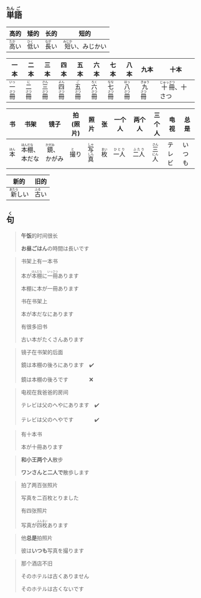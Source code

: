 ## <ruby><rb>単</rb><rt>たん</rt></ruby><ruby>語<rt>ご</rt></ruby>

| 高的                         | 矮的                         | 长的                         | 短的                               |
| -------------------------- | -------------------------- | -------------------------- | -------------------------------- |
| <ruby>高<rt>たか</rt></ruby>い | <ruby>低<rt>ひく</rt></ruby>い | <ruby>長<rt>なが</rt></ruby>い | <ruby>短<rt>みじか</rt></ruby>い、みじかい |

| 一本                                                 | 二本                                                | 三本                                                 | 四本                                                 | 五本                                                | 六本                                                 | 七本                                                 | 八本                                                 | 九本                                                  | 十本                                                      |
| -------------------------------------------------- | ------------------------------------------------- | -------------------------------------------------- | -------------------------------------------------- | ------------------------------------------------- | -------------------------------------------------- | -------------------------------------------------- | -------------------------------------------------- | --------------------------------------------------- | ------------------------------------------------------- |
| <ruby>一<rt>いっ</rt></ruby><ruby>冊<rt>さつ</rt></ruby> | <ruby>二<rt>に</rt></ruby><ruby>冊<rt>さつ</rt></ruby> | <ruby>三<rt>さん</rt></ruby><ruby>冊<rt>さつ</rt></ruby> | <ruby>四<rt>よん</rt></ruby><ruby>冊<rt>さつ</rt></ruby> | <ruby>五<rt>ご</rt></ruby><ruby>冊<rt>さつ</rt></ruby> | <ruby>六<rt>ろく</rt></ruby><ruby>冊<rt>さつ</rt></ruby> | <ruby>七<rt>なな</rt></ruby><ruby>冊<rt>さつ</rt></ruby> | <ruby>八<rt>はっ</rt></ruby><ruby>冊<rt>さつ</rt></ruby> | <ruby>九<rt>きゅう</rt></ruby><ruby>冊<rt>さつ</rt></ruby> | <ruby>十<rt>じゅっ</rt></ruby><ruby>冊<rt>さつ</rt></ruby>、十さつ |

| 书                         | 书架                                                     | 镜子                             | 拍(照片)                     | 照片                                                 | 张                         | 一个人                         | 两个人                         | 三个人                                                | 电视  | 总是  |
| ------------------------- | ------------------------------------------------------ | ------------------------------ | ------------------------- | -------------------------------------------------- | ------------------------- | --------------------------- | --------------------------- | -------------------------------------------------- | --- | --- |
| <ruby>本<rt>ほん</rt></ruby> | <ruby>本<rt>ほん</rt></ruby><ruby>棚<rt>だな</rt></ruby>、本だな | <ruby>鏡<rt>かがみ</rt></ruby>、かがみ | <ruby>撮<rt>と</rt></ruby>り | <ruby>写<rt>しゃ</rt></ruby><ruby>真<rt>しん</rt></ruby> | <ruby>枚<rt>まい</rt></ruby> | <ruby>一人<rt>ひとり</rt></ruby> | <ruby>二人<rt>ふたり</rt></ruby> | <ruby>三<rt>さん</rt></ruby><ruby>人<rt>にん</rt></ruby> | テレビ | いつも |

| 新的                           | 旧的                         |
| ---------------------------- | -------------------------- |
| <ruby>新<rt>あたら</rt></ruby>しい | <ruby>古<rt>ふる</rt></ruby>い |

## <ruby>句<rt>く</rt></ruby>

> **午饭**的时间很长
> 
> **お昼ごはん**の時間は長いです

> 书架上有一本书
> 
> 本が<ruby>本<rt>ほん</rt></ruby><ruby>棚<rt>だな</rt></ruby>に<ruby>一<rt>いっ</rt></ruby><ruby>冊<rt>さつ</rt></ruby>あります
> 
> 本棚に本が一冊あります
> 
> 书在书架上
> 
> 本が本だなにあります
> 
> 有很多旧书
> 
> 古い本がたくさんあります

> 镜子在书架的后面
> 
> 鏡は本棚の後ろにあります　✔️
> 
> 鏡は本棚の後ろです　　　　❌

> 电视在我爸爸的房间
> 
> テレビは父のへやにあります　✔️
> 
> テレビは父のへやです　　　　✔️

> 有十本书
> 
> 本が十冊あります

> **和小王两个人**散步
> 
> **ワンさんと二人で**散歩します

> 拍了两百张照片
> 
> 写真を二百枚とりました
> 
> 有四张照片
> 
> 写真が<ruby>四<rt>よん</rt></ruby><ruby>枚<rt>まい</rt></ruby>あります

> 他**总是**拍照片
> 
> 彼は**いつも**写真を撮ります

> 那个酒店不旧
>
> そのホテルは古くありません
>
> そのホテルは古くないです
